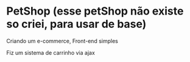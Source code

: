 # PetShop (esse petShop não existe so criei, para usar de base)
Criando um e-commerce, Front-end simples


Fiz um sistema de carrinho via ajax

